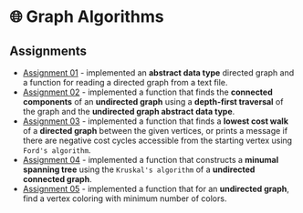 # 🌐 Graph Algorithms
## Assignments
- [Assignment 01](https://github.com/raul-dunca/graph-algorithms-assignment1) - implemented an **abstract data type** directed graph and a function for reading a directed graph from a text file.
- [Assignment 02](https://github.com/raul-dunca/graph-algorithms-assignment2) - implemented a function that finds the **connected components** of an **undirected graph** using a **depth-first traversal** of the graph and the **undirected graph abstract data type**.
- [Assignment 03](https://github.com/raul-dunca/graph-algorithms-assignment3) - implemented a function that  finds a **lowest cost walk** of a **directed graph** between the given vertices, or prints a message if there are negative cost cycles accessible from the starting vertex using `Ford's algorithm`.
- [Assignment 04](https://github.com/raul-dunca/-graph-algorithms-assignment4) - implemented a function that constructs a **minumal spanning tree** using the `Kruskal's algorithm` of a **undirected connected graph**.
- [Assignment 05](https://github.com/raul-dunca/graph-algorithms-assignment5) - implemented a function that for an **undirected graph**, find a vertex coloring with minimum number of colors.
